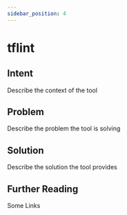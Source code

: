 ```yaml
---
sidebar_position: 4
---
```


# tflint

## Intent

Describe the context of the tool

## Problem

Describe the problem the tool is solving

## Solution

Describe the solution the tool provides

## Further Reading

Some Links
